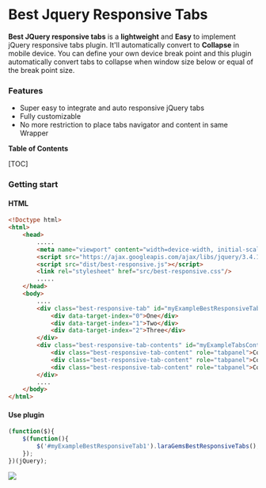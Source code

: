 # Best Jquery Responsive Tabs
**Best JQuery responsive tabs** is a **lightweight** and **Easy** to implement jQuery responsive tabs plugin. It'll automatically convert to **Collapse** in mobile device. You can define your own device break point and this plugin automatically convert tabs to collapse when window size below or equal of the break point size.

### Features

- Super easy to integrate and auto responsive jQuery tabs
- Fully customizable
- No more restriction to place tabs navigator and content in same Wrapper

**Table of Contents**

[TOC]

### Getting start
#### HTML
```html
<!Doctype html>
<html>
	<head>
		.....
		<meta name="viewport" content="width=device-width, initial-scale=1, shrink-to-fit=no">
		<script src="https://ajax.googleapis.com/ajax/libs/jquery/3.4.1/jquery.min.js"></script>
		<script src="dist/best-responsive.js"></script>
		<link rel="stylesheet" href="src/best-responsive.css"/>
		.....
	</head>
	<body>
		....
		<div class="best-responsive-tab" id="myExampleBestResponsiveTab1" role="tablist" data-target-content="#myExampleTabsContent">
            <div data-target-index="0">One</div>
            <div data-target-index="1">Two</div>
            <div data-target-index="2">Three</div>
        </div>
        <div class="best-responsive-tab-contents" id="myExampleTabsContent" aria-labelledby="myExampleBestResponsiveTab">
            <div class="best-responsive-tab-content" role="tabpanel">Content of one</div>
            <div class="best-responsive-tab-content" role="tabpanel">Content of two</div>
            <div class="best-responsive-tab-content" role="tabpanel">Content of three</div>
        </div>
		....
	</body>
</html>
```
#### Use plugin
```js
(function($){
	$(function(){
		$('#myExampleBestResponsiveTab1').laraGemsBestResponsiveTabs();
	});
})(jQuery);
```
![](https://repository-images.githubusercontent.com/226507502/92268c80-191c-11ea-8154-6ed683b710cb)
